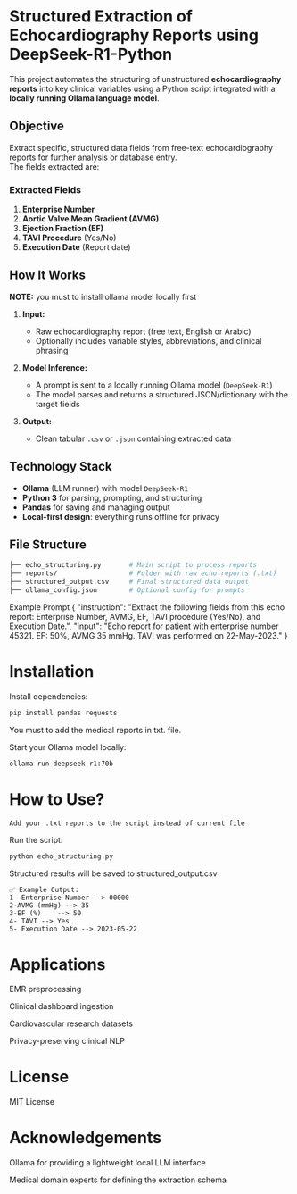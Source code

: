 # Structured Extraction of Echocardiography Reports using DeepSeek-R1-Python

This project automates the structuring of unstructured **echocardiography reports** into key clinical variables using a Python script integrated with a **locally running Ollama language model**.

##  Objective

Extract specific, structured data fields from free-text echocardiography reports for further analysis or database entry.  
The fields extracted are:

###  Extracted Fields

1. **Enterprise Number**  
2. **Aortic Valve Mean Gradient (AVMG)**  
3. **Ejection Fraction (EF)**  
4. **TAVI Procedure** (Yes/No)  
5. **Execution Date** (Report date)

##  How It Works

**NOTE:** you must to install ollama model locally first

1. **Input:**  
   - Raw echocardiography report (free text, English or Arabic)
   - Optionally includes variable styles, abbreviations, and clinical phrasing

2. **Model Inference:**  
   - A prompt is sent to a locally running Ollama model (`DeepSeek-R1`)
   - The model parses and returns a structured JSON/dictionary with the target fields

3. **Output:**  
   - Clean tabular `.csv` or `.json` containing extracted data

##  Technology Stack

- **Ollama** (LLM runner) with model `DeepSeek-R1`
- **Python 3** for parsing, prompting, and structuring
- **Pandas** for saving and managing output
- **Local-first design**: everything runs offline for privacy

##  File Structure

```bash
├── echo_structuring.py       # Main script to process reports
├── reports/                  # Folder with raw echo reports (.txt)
├── structured_output.csv     # Final structured data output
├── ollama_config.json        # Optional config for prompts
```
 Example Prompt
{
  "instruction": "Extract the following fields from this echo report: Enterprise Number, AVMG, EF, TAVI procedure (Yes/No), and Execution Date.",
  "input": "Echo report for patient with enterprise number 45321. EF: 50%, AVMG 35 mmHg. TAVI was performed on 22-May-2023."
}
# Installation
Install dependencies:

```bash
pip install pandas requests
```
You must to add the medical reports in txt. file.

Start your Ollama model locally:
```bash
ollama run deepseek-r1:70b
```

# How to Use?
```bash
Add your .txt reports to the script instead of current file
```
Run the script:

```bash
python echo_structuring.py
```
Structured results will be saved to structured_output.csv
```
✅ Example Output:
1- Enterprise Number --> 00000
2-AVMG (mmHg) --> 35
3-EF (%)	--> 50
4- TAVI --> Yes
5- Execution Date --> 2023-05-22
```				

# Applications
EMR preprocessing

Clinical dashboard ingestion

Cardiovascular research datasets

Privacy-preserving clinical NLP

# License
MIT License

# Acknowledgements
Ollama for providing a lightweight local LLM interface

Medical domain experts for defining the extraction schema

